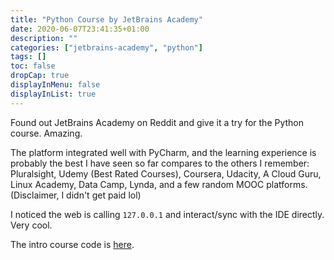 ```yaml
---
title: "Python Course by JetBrains Academy"
date: 2020-06-07T23:41:35+01:00
description: ""
categories: ["jetbrains-academy", "python"]
tags: []
toc: false
dropCap: true
displayInMenu: false
displayInList: true
---
```


Found out JetBrains Academy on Reddit and give it a try for the Python course. Amazing.

The platform integrated well with PyCharm, and the learning experience is probably the best I have seen so far compares to the others I remember:
Pluralsight, Udemy (Best Rated Courses), Coursera, Udacity, A Cloud Guru, Linux Academy, Data Camp, Lynda, and a few random MOOC platforms.
(Disclaimer, I didn't get paid lol)

I noticed the web is calling `127.0.0.1` and interact/sync with the IDE directly. Very cool.

The intro course code is [here](https://github.com/siutsin/k_days_machine_learning_journey/tree/master/jetbrains-academy/Zookeeper).
